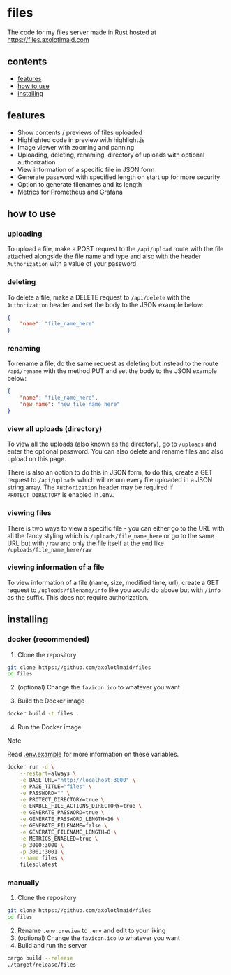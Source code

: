 # files
The code for my files server made in Rust hosted at https://files.axolotlmaid.com

## contents
- [features](#features)
- [how to use](#how-to-use)
- [installing](#installing)

## features
- Show contents / previews of files uploaded
- Highlighted code in preview with highlight.js
- Image viewer with zooming and panning
- Uploading, deleting, renaming, directory of uploads with optional authorization
- View information of a specific file in JSON form
- Generate password with specified length on start up for more security
- Option to generate filenames and its length
- Metrics for Prometheus and Grafana

## how to use
### uploading
To upload a file, make a POST request to the `/api/upload` route with the file attached alongside the file name and type and also with the header `Authorization` with a value of your password. 

### deleting
To delete a file, make a DELETE request to `/api/delete` with the `Authorization` header and set the body to the JSON example below:
```json
{
    "name": "file_name_here"
}
```

### renaming
To rename a file, do the same request as deleting but instead to the route `/api/rename` with the method PUT and set the body to the JSON example below:
```json
{
    "name": "file_name_here",
    "new_name": "new_file_name_here"
}
```

### view all uploads (directory)
To view all the uploads (also known as the directory), go to `/uploads` and enter the optional password. You can also delete and rename files and also upload on this page.

There is also an option to do this in JSON form, to do this, create a GET request to `/api/uploads` which will return every file uploaded in a JSON string array. The `Authorization` header may be required if `PROTECT_DIRECTORY` is enabled in .env.

### viewing files
There is two ways to view a specific file - you can either go to the URL with all the fancy styling which is `/uploads/file_name_here` or go to the same URL but with `/raw` and only the file itself at the end like `/uploads/file_name_here/raw`

### viewing information of a file
To view information of a file (name, size, modified time, url), create a GET request to `/uploads/filename/info` like you would do above but with `/info` as the suffix. This does not require authorization.

## installing
### docker (recommended)
1. Clone the repository
```bash
git clone https://github.com/axolotlmaid/files
cd files
```

2. (optional) Change the `favicon.ico` to whatever you want

3. Build the Docker image
```bash
docker build -t files .
```

4. Run the Docker image

> [!NOTE]
> Read [.env.example](https://github.com/axolotlmaid/files/blob/master/.env.example) for more information on these variables.

```bash
docker run -d \
    --restart=always \
    -e BASE_URL="http://localhost:3000" \
    -e PAGE_TITLE="files" \
    -e PASSWORD="" \
    -e PROTECT_DIRECTORY=true \
    -e ENABLE_FILE_ACTIONS_DIRECTORY=true \
    -e GENERATE_PASSWORD=true \
    -e GENERATE_PASSWORD_LENGTH=16 \
    -e GENERATE_FILENAME=false \
    -e GENERATE_FILENAME_LENGTH=8 \
    -e METRICS_ENABLED=true \
    -p 3000:3000 \
    -p 3001:3001 \
    --name files \
    files:latest
```

### manually
1. Clone the repository
```bash
git clone https://github.com/axolotlmaid/files
cd files
```

2. Rename `.env.preview` to `.env` and edit to your liking
3. (optional) Change the `favicon.ico` to whatever you want
4. Build and run the server
```bash
cargo build --release
./target/release/files
```